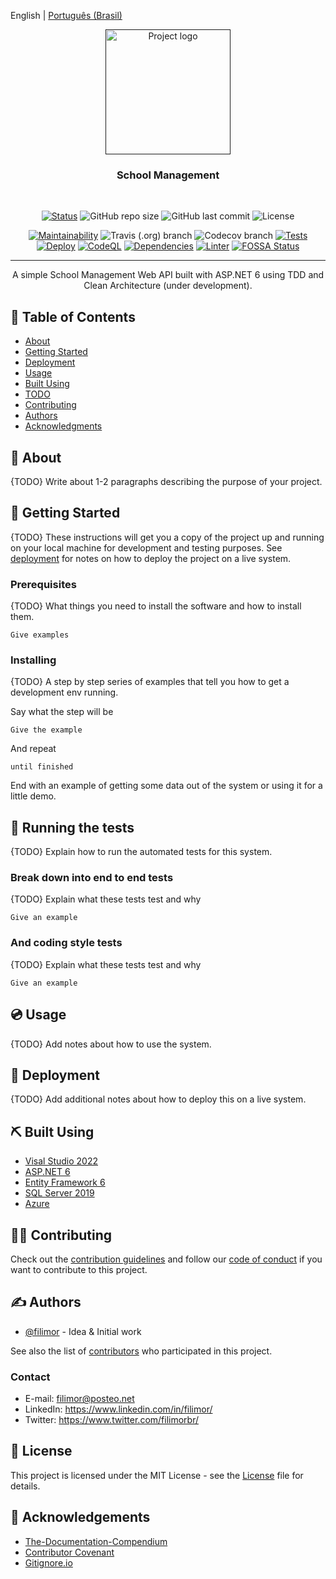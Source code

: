 English | [Português (Brasil)](./README.pt-BR.md)

<p align="center">
  <a href="" rel="noopener">
 <img width=200px height=200px src="https://i.imgur.com/6wj0hh6.jpg" alt="Project logo"></a>
</p>

<h3 align="center">School Management</h3>
<br>
<div align="center">

  [![Status][status]]()
  ![GitHub repo size][repo-size]
  ![GitHub last commit][last-commit]
  ![License][license]
  <!-- ![GitHub issues][issues]
  ![GitHub pull requests][pull-requests]
  ![GitHub forks][forks]
  ![GitHub stars][stars] -->
  <!-- ![GitHub All Releases][releases]
  ![GitHub language count][language-count]
  ![GitHub top language][top-language] -->

  [![Maintainability][code-climate-shield]][code-climate-link]
  ![Travis (.org) branch][travis]
  ![Codecov branch][codecov]
  [![Tests][action-dotnet-shield]][action-dotnet-link]
  [![Deploy][action-build-shield]][action-build-link]
  [![CodeQL][action-codeql-shield]][action-codeql-link]
  [![Dependencies][action-dependency-shield]][action-dependency-link]
  [![Linter][action-lint-shield]][action-lint-link]
  [![FOSSA Status][fossa-shield]][fossa-link]
  <!-- [![actions-ghpages-shield]][actions-ghpages-link] -->
  <!-- ![Requires.io (branch)][requires-io] -->

</div>

---

<p align="center"> A simple School Management Web API built with ASP.NET 6 using TDD and Clean Architecture (under development).
  <br>
</p>

## 📝 Table of Contents

- [About](#about)
- [Getting Started](#getting_started)
- [Deployment](#deployment)
- [Usage](#usage)
- [Built Using](#built_using)
- [TODO](../TODO.md)
- [Contributing](#contributing)
- [Authors](#authors)
- [Acknowledgments](#acknowledgement)

## 🧐 About <a name = "about"></a>

{TODO} Write about 1-2 paragraphs describing the purpose of your project.

## 🏁 Getting Started <a name = "getting_started"></a>

{TODO} These instructions will get you a copy of the project up and running on your local machine for development and testing purposes. See [deployment](#deployment) for notes on how to deploy the project on a live system.

### Prerequisites

{TODO} What things you need to install the software and how to install them.

```
Give examples
```

### Installing

{TODO} A step by step series of examples that tell you how to get a development env running.

Say what the step will be

```
Give the example
```

And repeat

```
until finished
```

End with an example of getting some data out of the system or using it for a little demo.

## 🧪 Running the tests <a name = "tests"></a>

{TODO} Explain how to run the automated tests for this system.

### Break down into end to end tests

{TODO} Explain what these tests test and why

```
Give an example
```

### And coding style tests

{TODO} Explain what these tests test and why

```
Give an example
```

## 💿 Usage <a name="usage"></a>

{TODO} Add notes about how to use the system.

## 🚀 Deployment <a name = "deployment"></a>

{TODO} Add additional notes about how to deploy this on a live system.

## ⛏️ Built Using <a name = "built_using"></a>

- [Visal Studio 2022](https://visualstudio.microsoft.com/vs/)
- [ASP.NET 6](https://docs.microsoft.com/en-us/aspnet/core/introduction-to-aspnet-core?view=aspnetcore-6.0)
- [Entity Framework 6](https://docs.microsoft.com/en-us/ef/core/)
- [SQL Server 2019](https://www.microsoft.com/pt-br/sql-server/sql-server-2019)
- [Azure](https://azure.microsoft.com/en-us/)

## 👨‍💻 Contributing <a name = "contributing"></a>

Check out the [contribution guidelines](./CONTRIBUTING.md) and follow our [code of conduct](./CODE_OF_CONDUCT.md) if you want to contribute to this project.

## ✍️ Authors <a name = "authors"></a>

- [@filimor](https://github.com/filimor/) - Idea & Initial work

See also the list of [contributors][contributors] who participated in this project.

### Contact

- E-mail: filimor@posteo.net
- LinkedIn: https://www.linkedin.com/in/filimor/
- Twitter: https://www.twitter.com/filimorbr/

## 📜 License

This project is licensed under the MIT License - see the [License](./LICENSE "MIT") file for details.

## 🎉 Acknowledgements <a name = "acknowledgement"></a>

- [The-Documentation-Compendium](https://github.com/kylelobo/The-Documentation-Compendium)
- [Contributor Covenant](https://www.contributor-covenant.org/)
- [Gitignore.io](https://www.toptal.com/developers/gitignore)

<!-- SHIELDS -->
[status]: https://img.shields.io/badge/status-active-success.svg
[action-dotnet-shield]: https://github.com/filimor/school-management/actions/workflows/dotnet.yml/badge.svg
[action-build-shield]: https://github.com/filimor/school-management/actions/workflows/azure-webapps-dotnet-core.yml/badge.svg
[action-codeql-shield]: https://github.com/filimor/school-management/actions/workflows/codeql-analysis.yml/badge.svg
[action-dependency-shield]: https://github.com/filimor/school-management/actions/workflows/dependency-review.yml/badge.svg
[action-lint-shield]: https://github.com/filimor/school-management/actions/workflows/super-linter.yml/badge.svg
[actions-ghpages-shield]: https://github.com/filimor/school-management/actions/workflows/pages/pages-build-deployment/badge.svg
[code-climate-shield]: https://api.codeclimate.com/v1/badges/bb1611309b93f8822b90/maintainability
[fossa-shield]: https://app.fossa.com/api/projects/git%2Bgithub.com%2Ffilimor%2Fschool-management.svg?type=shield

<!-- LINKS -->
[test]: https://link

[code-climate-link]: https://codeclimate.com/github/filimor/school-management/maintainability
[travis]: https://img.shields.io/travis/filimor/school-management/master
[codecov]: https://img.shields.io/codecov/c/github/filimor/school-management/master?token=d0611830-0b3b-4ddd-aa02-7917bb402501
[requires-io]: https://img.shields.io/requires/github/filimor/school-management/master
[issues]: https://img.shields.io/github/issues-raw/filimor/school-management
[pull-requests]: https://img.shields.io/github/issues-pr-raw/filimor/school-management
[forks]: https://img.shields.io/github/forks/filimor/school-management
[stars]: https://img.shields.io/github/stars/filimor/school-management
[repo-size]: https://img.shields.io/github/repo-size/filimor/school-management
[releases]: https://img.shields.io/github/downloads/filimor/school-management/total
[language-count]: https://img.shields.io/github/languages/count/filimor/school-management
[top-language]: https://img.shields.io/github/languages/top/filimor/school-management
[last-commit]: https://img.shields.io/github/last-commit/filimor/school-management
[license]: https://img.shields.io/github/license/filimor/school-management
[contributors]: https://github.com/filimor/school-management/contributors
[action-dotnet-link]: https://github.com/filimor/school-management/actions/workflows/dotnet.yml
[action-build-link]: https://github.com/filimor/school-management/actions/workflows/azure-webapps-dotnet-core.yml
[action-codeql-link]: https://github.com/filimor/school-management/actions/workflows/codeql-analysis.yml
[action-dependency-link]: https://github.com/filimor/school-management/actions/workflows/dependency-review.yml
[action-lint-link]:  https://github.com/filimor/school-management/actions/workflows/super-linter.yml
[actions-ghpages-link]: https://github.com/filimor/school-management/actions/workflows/pages/pages-build-deployment
[fossa-link]: https://app.fossa.com/projects/git%2Bgithub.com%2Ffilimor%2Fschool-management?ref=badge_shield